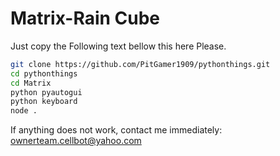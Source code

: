 # Matrix-Rain Cube

Just copy the Following text bellow this here Please.
```bash
git clone https://github.com/PitGamer1909/pythonthings.git
cd pythonthings
cd Matrix
python pyautogui
python keyboard
node .
```

If anything does not work, contact me immediately: ownerteam.cellbot@yahoo.com

